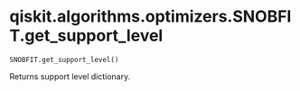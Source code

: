 # qiskit.algorithms.optimizers.SNOBFIT.get\_support\_level

`SNOBFIT.get_support_level()`

Returns support level dictionary.
